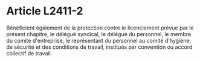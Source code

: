 # Article L2411-2

Bénéficient également de la protection contre le licenciement prévue par le présent chapitre, le délégué syndical, le délégué du personnel, le membre du comité d'entreprise, le représentant du personnel au comité d'hygiène, de sécurité et des conditions de travail, institués par convention ou accord collectif de travail.